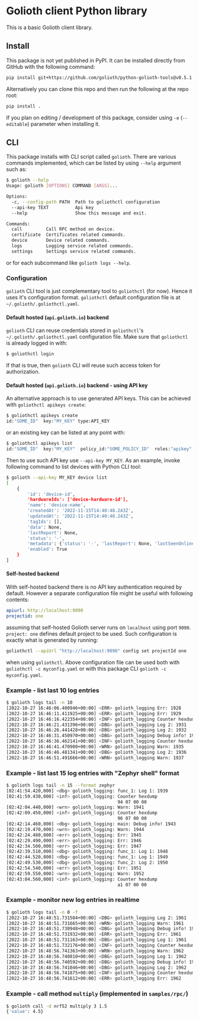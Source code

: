 # Golioth client Python library

This is a basic Golioth client library.

## Install

This package is not yet published in PyPI. It can be installed directly from GitHub with
the following command:

``` sh
pip install git+https://github.com/golioth/python-golioth-tools@v0.5.1
```

Alternatively you can clone this repo and then run the following at the repo root:

``` sh
pip install .
```

If you plan on editing / development of this package, consider using `-e` (`--editable`) parameter
when installing it.

## CLI

This package installs with CLI script called `golioth`. There are various commands implemented,
which can be listed by using `--help` argument such as:

``` sh
$ golioth --help
Usage: golioth [OPTIONS] COMMAND [ARGS]...

Options:
  -c, --config-path PATH  Path to goliothctl configuration
  --api-key TEXT          Api key
  --help                  Show this message and exit.

Commands:
  call         Call RPC method on device.
  certificate  Certificates related commands.
  device       Device related commands.
  logs         Logging service related commands.
  settings     Settings service related commands.
```

or for each subcommand like `golioth logs --help`.

### Configuration

`golioth` CLI tool is just complementary tool to `goliothctl` (for now). Hence
it uses it's configuration format. `goliothctl` default configuration file is at
`~/.golioth/.goliothctl.yaml`.

#### Default hosted (`api.golioth.io`) backend

`golioth` CLI can reuse credentials stored in `goliothctl`'s `~/.golioth/.goliothctl.yaml`
configuration file. Make sure that `goliothctl` is already logged in with:

``` sh
$ goliothctl login
```

If that is true, then `golioth` CLI will reuse such access token for authorization.

#### Default hosted (`api.golioth.io`) backend - using API key

An alternative approach is to use generated API keys. This can be achieved with `goliothctl apikeys
create`:

``` sh
$ goliothctl apikeys create
id:"SOME_ID"  key:"MY_KEY" type:API_KEY
```

or an existing key can be listed at any point with:

``` sh
$ goliothctl apikeys list
id:"SOME_ID"  key:"MY_KEY"  policy_id:"SOME_POLICY_ID"  roles:"apikey" type:API_KEY
```

Then to use such API key use `--api-key MY_KEY`. As an example, invoke following command to list
devices with Python CLI tool:

``` sh
$ golioth --api-key MY_KEY device list
[
    {
        'id': 'device-id',
        'hardwareIds': ['device-hardware-id'],
        'name': 'device-name',
        'createdAt': '2022-11-15T14:40:48.243Z',
        'updatedAt': '2022-11-15T14:40:48.243Z',
        'tagIds': [],
        'data': None,
        'lastReport': None,
        'status': '-',
        'metadata': {'status': '-', 'lastReport': None, 'lastSeenOnline': None, 'lastSeenOffline': None, 'lastSettingsStatus': None},
        'enabled': True
    }
]
```

#### Self-hosted backend

With self-hosted backend there is no API key authentication required by default. However a separate
configuration file might be useful with following contents:

``` yaml
apiurl: http://localhost:9090
projectid: one
```

assuming that self-hosted Golioth server runs on `localhost` using port `9090`.
`project: one` defines default project to be used. Such configuration is exactly
what is generated by running:

``` sh
goliothctl --apiUrl "http://localhost:9090" config set projectId one
```

when using `goliothctl`. Above configuration file can be used both with
`goliothctl -c myconfig.yaml` or with this package CLI `golioth -c
myconfig.yaml`.

### Example - list last 10 log entries

``` sh
$ golioth logs tail -n 10
[2022-10-27 16:46:06.400946+00:00] <ERR> golioth_logging Err: 1928
[2022-10-27 16:46:11.411925+00:00] <ERR> golioth_logging Err: 1929
[2022-10-27 16:46:16.422354+00:00] <INF> golioth_logging Counter hexdump
[2022-10-27 16:46:21.431396+00:00] <DBG> golioth_logging Log 2: 1931
[2022-10-27 16:46:26.441428+00:00] <DBG> golioth_logging Log 2: 1932
[2022-10-27 16:46:31.450970+00:00] <DBG> golioth_logging Debug info! 1933
[2022-10-27 16:46:36.462141+00:00] <INF> golioth_logging Counter hexdump
[2022-10-27 16:46:41.470900+00:00] <WRN> golioth_logging Warn: 1935
[2022-10-27 16:46:46.481341+00:00] <DBG> golioth_logging Log 2: 1936
[2022-10-27 16:46:51.491666+00:00] <WRN> golioth_logging Warn: 1937
```

### Example - list last 15 log entries with "Zephyr shell" format

``` sh
$ golioth logs tail -n 15 --format zephyr
[02:41:54.420,000] <dbg> golioth_logging: func_1: Log 1: 1939
[02:41:59.430,000] <inf> golioth_logging: Counter hexdump
                                          94 07 00 00
[02:42:04.440,000] <wrn> golioth_logging: Warn: 1941
[02:42:09.450,000] <inf> golioth_logging: Counter hexdump
                                          96 07 00 00
[02:42:14.460,000] <dbg> golioth_logging: main: Debug info! 1943
[02:42:19.470,000] <wrn> golioth_logging: Warn: 1944
[02:42:24.480,000] <err> golioth_logging: Err: 1945
[02:42:29.490,000] <err> golioth_logging: Err: 1946
[02:42:34.500,000] <err> golioth_logging: Err: 1947
[02:42:39.510,000] <dbg> golioth_logging: func_1: Log 1: 1948
[02:42:44.520,000] <dbg> golioth_logging: func_1: Log 1: 1949
[02:42:49.530,000] <dbg> golioth_logging: func_2: Log 2: 1950
[02:42:54.540,000] <err> golioth_logging: Err: 1951
[02:42:59.550,000] <wrn> golioth_logging: Warn: 1952
[02:43:04.560,000] <inf> golioth_logging: Counter hexdump
                                          a1 07 00 00
```

### Example - monitor new log entries in realtime

``` sh
$ golioth logs tail -n 0 -f
[2022-10-27 16:48:51.731504+00:00] <DBG> golioth_logging Log 2: 1961
[2022-10-27 16:48:51.731665+00:00] <WRN> golioth_logging Warn: 1961
[2022-10-27 16:48:51.730948+00:00] <DBG> golioth_logging Debug info! 1961
[2022-10-27 16:48:51.731932+00:00] <ERR> golioth_logging Err: 1961
[2022-10-27 16:48:51.731163+00:00] <DBG> golioth_logging Log 1: 1961
[2022-10-27 16:48:51.732176+00:00] <INF> golioth_logging Counter hexdump
[2022-10-27 16:48:56.741363+00:00] <WRN> golioth_logging Warn: 1962
[2022-10-27 16:48:56.740810+00:00] <DBG> golioth_logging Log 1: 1962
[2022-10-27 16:48:56.740592+00:00] <DBG> golioth_logging Debug info! 1962
[2022-10-27 16:48:56.741046+00:00] <DBG> golioth_logging Log 2: 1962
[2022-10-27 16:48:56.741875+00:00] <INF> golioth_logging Counter hexdump
[2022-10-27 16:48:56.741612+00:00] <ERR> golioth_logging Err: 1962
```

### Example - call method `multiply` (implemented in `samples/rpc/`)

``` sh
$ golioth call -d nrf52 multiply 3 1.5
{'value': 4.5}
```
